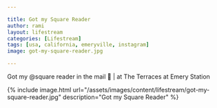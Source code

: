 ```yaml
---

title: Got my Square Reader
author: rami
layout: lifestream 
categories: [Lifestream]
tags: [usa, california, emeryville, instagram]
image: got-my-square-reader.jpg

---
```


Got my @square reader in the mail 🙂 | at The Terraces at Emery Station

{% include image.html url="/assets/images/content/lifestream/got-my-square-reader.jpg" description="Got my Square Reader" %}
